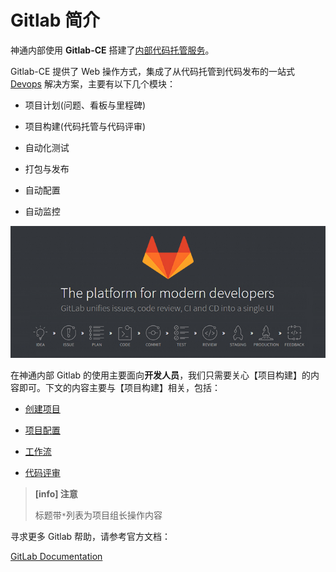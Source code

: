 # Gitlab 简介

神通内部使用 **Gitlab-CE** 搭建了[内部代码托管服务](/introduction/git-github-gitlab.md#Gitlab)。

Gitlab-CE 提供了 Web 操作方式，集成了从代码托管到代码发布的一站式 [Devops](https://baike.baidu.com/item/devops) 解决方案，主要有以下几个模块：

- 项目计划(问题、看板与里程碑)

- 项目构建(代码托管与代码评审)

- 自动化测试

- 打包与发布

- 自动配置

- 自动监控

![](/assets/gitlab-platforms.jpg)

在神通内部 Gitlab 的使用主要面向**开发人员**，我们只需要关心【项目构建】的内容即可。下文的内容主要与【项目构建】相关，包括：

- [创建项目](/setup/create-project.md)

- [项目配置](/config/protected-branch.md)

- [工作流](/workflow/workflow.md)

- [代码评审](/review/update.md)

> **[info] 注意**
>
> 标题带`*`列表为项目组长操作内容

寻求更多 Gitlab 帮助，请参考官方文档：

[GitLab Documentation](https://docs.gitlab.com/ce/README.html)
